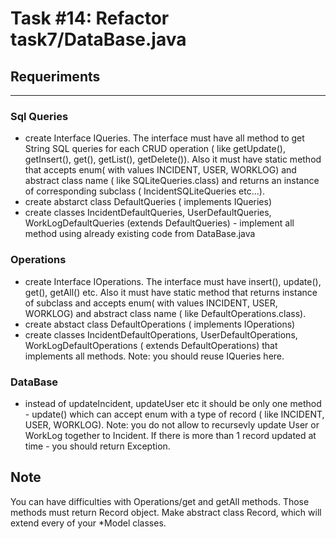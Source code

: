 # Task \#14: Refactor task7/DataBase.java 

## Requeriments
---------------------------
### Sql Queries
- create Interface IQueries. The interface must have all method to get String SQL queries for each CRUD operation ( like getUpdate(), getInsert(), get(), getList(), getDelete()). Also it must have static method that accepts enum( with values INCIDENT, USER, WORKLOG) and abstract class name ( like SQLiteQueries.class) and returns an instance of corresponding subclass ( IncidentSQLiteQueries etc...).
- create abstarct class DefaultQueries ( implements IQueries)
- create classes IncidentDefaultQueries, UserDefaultQueries, WorkLogDefaultQueries (extends DefaultQueries) - implement all method using already existing code from DataBase.java

### Operations
- create Interface IOperations. The interface must have insert(), update(), get(), getAll() etc. Also it must have static method that returns instance of subclass and accepts enum( with values INCIDENT, USER, WORKLOG) and abstract class name ( like DefaultOperations.class).
- create abstact class DefaultOperations ( implements IOperations)
- create classes IncidentDefaultOperations, UserDefaultOperations, WorkLogDefaultOperations ( extends DefaultOperations) that implements all methods. Note: you should reuse IQueries here. 

### DataBase
- instead of updateIncident, updateUser etc it should be only one method - update() which can accept enum with a type of record ( like INCIDENT, USER, WORKLOG). Note: you do not allow to recursevly update User or WorkLog together to Incident. If there is more than 1 record updated at time - you should return Exception.

## Note
You can have difficulties with Operations/get and getAll methods. Those methods must return Record object. Make abstract class Record, which will extend every of your *Model classes.
